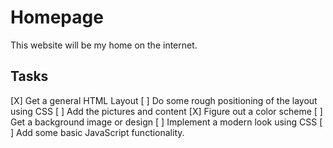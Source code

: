 # Homepage

This website will be my home on the internet.

## Tasks

[X] Get a general HTML Layout
[ ] Do some rough positioning of the layout using CSS
[ ] Add the pictures and content
[X] Figure out a color scheme
[ ] Get a background image or design
[ ] Implement a modern look using CSS
[ ] Add some basic JavaScript functionality.

